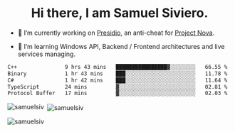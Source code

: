 <h1 align="center">Hi there, I am Samuel Siviero.</h1>

- 🔭 I’m currently working on [Presidio](https://presidio.ac), an anti-cheat for [Project Nova](https://discord.gg/novafn).

- 🌱 I’m learning Windows API, Backend / Frontend architectures and live services managing.

<!--START_SECTION:waka-->

```txt
C++               9 hrs 43 mins   ████████████████▓░░░░░░░░   66.55 %
Binary            1 hr 43 mins    ███░░░░░░░░░░░░░░░░░░░░░░   11.78 %
C#                1 hr 42 mins    ███░░░░░░░░░░░░░░░░░░░░░░   11.64 %
TypeScript        24 mins         ▓░░░░░░░░░░░░░░░░░░░░░░░░   02.81 %
Protocol Buffer   17 mins         ▓░░░░░░░░░░░░░░░░░░░░░░░░   02.03 %
```

<!--END_SECTION:waka-->

<p><img align="left" src="https://github-readme-stats.vercel.app/api/top-langs?username=samuelsiv&show_icons=true&locale=en&layout=compact&theme=radical" alt="samuelsiv" /></p>

<p>&nbsp;<img align="center" src="https://github-readme-stats.vercel.app/api?username=samuelsiv&show_icons=true&locale=en&theme=radical" alt="samuelsiv" /></p>
<p align="left"> <img src="https://komarev.com/ghpvc/?username=samuelsiv&label=Profile%20views&color=0e75b6&style=flat" alt="samuelsiv" /> </p>
